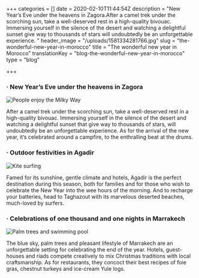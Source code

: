 +++
categories = []
date = 2020-02-10T11:44:54Z
description = "New Year’s Eve under the heavens in Zagora.After a camel trek under the scorching sun, take a well-deserved rest in a high-quality bivouac. Immersing yourself in the silence of the desert and watching a delightful sunset give way to thousands of stars will undoubtedly be an unforgettable experience. "
header_image = "/uploads/1581334281766.jpg"
slug = "the-wonderful-new-year-in-morocco"
title = "The wonderful new year in Morocco"
translationKey = "blog-the-wonderful-new-year-in-morocco"
type = "blog"

+++
### · **New Year’s Eve under the heavens in Zagora**

![People enjoy the Milky Way](/uploads/1581333680288.jpg "People enjoy the Milky Way")

After a camel trek under the scorching sun, take a well-deserved rest in a high-quality bivouac. Immersing yourself in the silence of the desert and watching a delightful sunset that give way to thousands of stars, will undoubtedly be an unforgettable experience. As for the arrival of the new year, it’s celebrated around a campfire, to the enthralling beat at the drums.

### · **Outdoor festivities in Agadir**

![Kite surfing](/uploads/Kitesurf-Dakhla-Morocco_(1).jpeg "Kite surfing")

Famed for its sunshine, gentle climate and hotels, Agadir is the perfect destination during this season, both for families and for those who wish to celebrate the New Year into the wee hours of the morning. And to recharge your batteries, head to Taghazout with its marvelous deserted beaches, much-loved by surfers.

### · **Celebrations of one thousand and one nights in Marrakech**

![Palm trees and swimming pool](/uploads/TheGrandDelMar_Pool.jpg "Palm trees and swimming pool")

The blue sky, palm trees and pleasant lifestyle of Marrakech are an unforgettable setting for celebrating the end of the year. Hotels, guest-houses and riads compete creatively to mix Christmas traditions with local craftsmanship. As for restaurants, they concoct their best recipes of foie gras, chestnut turkeys and ice-cream Yule logs.